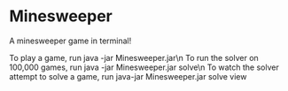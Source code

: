 # Minesweeper
A minesweeper game in terminal!

To play a game, run java -jar Minesweeper.jar\n
To run the solver on 100,000 games, run java -jar Minesweeper.jar solve\n
To watch the solver attempt to solve a game, run java-jar Minesweeper.jar solve view
